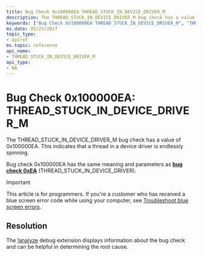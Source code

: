 ```yaml
---
title: Bug Check 0x100000EA THREAD_STUCK_IN_DEVICE_DRIVER_M
description: The THREAD_STUCK_IN_DEVICE_DRIVER_M bug check has a value of 0x100000EA. This indicates that a device driver thread is endlessly spinning.This has the same meaning/parameters as bug check 0xEA.
keywords: ["Bug Check 0x100000EA THREAD_STUCK_IN_DEVICE_DRIVER_M", "THREAD_STUCK_IN_DEVICE_DRIVER_M"]
ms.date: 05/23/2017
topic_type:
- apiref
ms.topic: reference
api_name:
- THREAD_STUCK_IN_DEVICE_DRIVER_M
api_type:
- NA
---
```


# Bug Check 0x100000EA: THREAD\_STUCK\_IN\_DEVICE\_DRIVER\_M


The THREAD\_STUCK\_IN\_DEVICE\_DRIVER\_M bug check has a value of 0x100000EA. This indicates that a thread in a device driver is endlessly spinning.

Bug check 0x100000EA has the same meaning and parameters as [**bug check 0xEA**](bug-check-0xea--thread-stuck-in-device-driver.md) (THREAD\_STUCK\_IN\_DEVICE\_DRIVER).

> [!IMPORTANT]
> This article is for programmers. If you're a customer who has received a blue screen error code while using your computer, see [Troubleshoot blue screen errors](https://www.windows.com/stopcode).

## Resolution

The [!analyze](../debuggercmds/-analyze.md) debug extension displays information about the bug check and can be helpful in determining the root cause.

 

 




